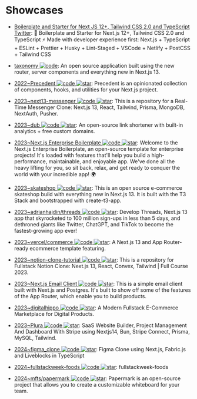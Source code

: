 # Showcases

- [Boilerplate and Starter for Next JS 12+, Tailwind CSS 2.0 and TypeScript Twitter](https://github.com/ixartz/Next-js-Boilerplate): 🚀 Boilerplate and Starter for Next.js 12+, Tailwind CSS 2.0 and TypeScript ⚡️ Made with developer experience first: Next.js + TypeScript + ESLint + Prettier + Husky + Lint-Staged + VSCode + Netlify + PostCSS + Tailwind CSS

- [taxonomy ![code](https://ng-tech.icu/assets/code.svg)](https://github.com/shadcn/taxonomy): An open source application built using the new router, server components and everything new in Next.js 13.

- [2022~Precedent ![code](https://ng-tech.icu/assets/code.svg) ![star](https://img.shields.io/github/stars/steven-tey/precedent)](https://github.com/steven-tey/precedent): Precedent is an opinionated collection of components, hooks, and utilities for your Next.js project.

- [2023~next13-messenger ![code](https://ng-tech.icu/assets/code.svg) ![star](https://img.shields.io/github/stars/AntonioErdeljac/next13-messenger)](https://github.com/AntonioErdeljac/next13-messenger): This is a repository for a Real-Time Messenger Clone: Next.js 13, React, Tailwind, Prisma, MongoDB, NextAuth, Pusher.

- [2023~dub ![code](https://ng-tech.icu/assets/code.svg) ![star](https://img.shields.io/github/stars/steven-tey/dub)](https://github.com/steven-tey/dub): An open-source link shortener with built-in analytics + free custom domains.

- [2023~Next.js Enterprise Boilerplate ![code](https://ng-tech.icu/assets/code.svg) ![star](https://img.shields.io/github/stars/Blazity/next-enterprise)](https://github.com/Blazity/next-enterprise): Welcome to the Next.js Enterprise Boilerplate, an open-source template for enterprise projects! It's loaded with features that'll help you build a high-performance, maintainable, and enjoyable app. We've done all the heavy lifting for you, so sit back, relax, and get ready to conquer the world with your incredible app! 🌍

- [2023~skateshop ![code](https://ng-tech.icu/assets/code.svg) ![star](https://img.shields.io/github/stars/sadmann7/skateshop)](https://github.com/sadmann7/skateshop): This is an open source e-commerce skateshop build with everything new in Next.js 13. It is built with the T3 Stack and bootstrapped with create-t3-app.

- [2023~adrianhajdin/threads ![code](https://ng-tech.icu/assets/code.svg) ![star](https://img.shields.io/github/stars/adrianhajdin/threads)](https://github.com/adrianhajdin/threads): Develop Threads, Next.js 13 app that skyrocketed to 100 million sign-ups in less than 5 days, and dethroned giants like Twitter, ChatGPT, and TikTok to become the fastest-growing app ever!

- [2023~vercel/commerce ![code](https://ng-tech.icu/assets/code.svg) ![star](https://img.shields.io/github/stars/vercel/commerce)](https://github.com/vercel/commerce): A Next.js 13 and App Router-ready ecommerce template featuring.

- [2023~notion-clone-tutorial ![code](https://ng-tech.icu/assets/code.svg) ![star](https://img.shields.io/github/stars/AntonioErdeljac/notion-clone-tutorial)](https://github.com/AntonioErdeljac/notion-clone-tutorial): This is a repository for Fullstack Notion Clone: Next.js 13, React, Convex, Tailwind | Full Course 2023.

- [2023~Next.js Email Client ![code](https://ng-tech.icu/assets/code.svg) ![star](https://img.shields.io/github/stars/leerob/nextjs-postgres-email-client)](https://github.com/leerob/nextjs-postgres-email-client): This is a simple email client built with Next.js and Postgres. It's built to show off some of the features of the App Router, which enable you to build products.

- [2023~digitalhippo ![code](https://ng-tech.icu/assets/code.svg) ![star](https://img.shields.io/github/stars/joschan21/digitalhippo)](https://github.com/joschan21/digitalhippo): A Modern Fullstack E-Commerce Marketplace for Digital Products.

- [2023~Plura ![code](https://ng-tech.icu/assets/code.svg) ![star](https://img.shields.io/github/stars/webprodigies/plura-production)](https://github.com/webprodigies/plura-production): SaaS Website Builder, Project Management And Dashboard With Stripe using Nextjs14, Bun, Stripe Connect, Prisma, MySQL, Tailwind.

- [2024~figma_clone ![code](https://ng-tech.icu/assets/code.svg) ![star](https://img.shields.io/github/stars/adrianhajdin/figma_clone)](https://github.com/adrianhajdin/figma_clone): Figma Clone using Next.js, Fabric.js and Liveblocks in TypeScript

- [2024~fullstackweek-foods ![code](https://ng-tech.icu/assets/code.svg) ![star](https://img.shields.io/github/stars/felipemotarocha/fullstackweek-foods)](https://github.com/felipemotarocha/fullstackweek-foods): fullstackweek-foods

- [2024~mfts/papermark ![code](https://ng-tech.icu/assets/code.svg) ![star](https://img.shields.io/github/stars/mfts/papermark)](https://github.com/mfts/papermark): Papermark is an open-source project that allows you to create a customizable whiteboard for your team.
